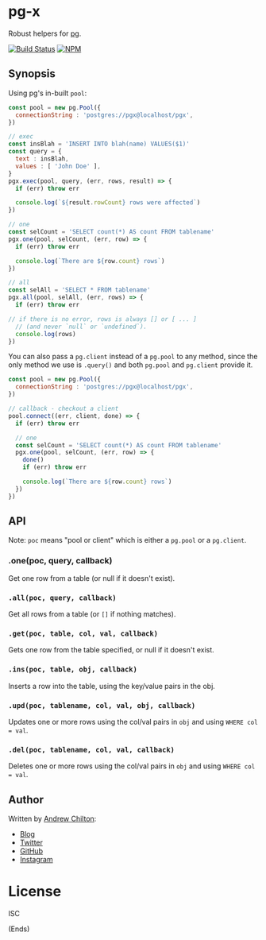 # pg-x #

Robust helpers for [pg](https://www.npmjs.com/package/pg).

[![Build Status](https://travis-ci.org/chilts/pg-x.svg?branch=master)](https://travis-ci.org/chilts/pg-x) [![NPM](https://nodei.co/npm/pg-x.png?mini=true)](https://nodei.co/npm/pg-x/)

## Synopsis ##

Using pg's in-built `pool`:

```js
const pool = new pg.Pool({
  connectionString : 'postgres://pgx@localhost/pgx',
})

// exec
const insBlah = 'INSERT INTO blah(name) VALUES($1)'
const query = {
  text : insBlah,
  values : [ 'John Doe' ],
}
pgx.exec(pool, query, (err, rows, result) => {
  if (err) throw err

  console.log(`${result.rowCount} rows were affected`)
})

// one
const selCount = 'SELECT count(*) AS count FROM tablename'
pgx.one(pool, selCount, (err, row) => {
  if (err) throw err

  console.log(`There are ${row.count} rows`)
})

// all
const selAll = 'SELECT * FROM tablename'
pgx.all(pool, selAll, (err, rows) => {
  if (err) throw err

// if there is no error, rows is always [] or [ ... ]
  // (and never `null` or `undefined`).
  console.log(rows)
})
```

You can also pass a `pg.client` instead of a `pg.pool` to any method, since the only method we use is `.query()` and
both `pg.pool` and `pg.client` provide it.

```js
const pool = new pg.Pool({
  connectionString : 'postgres://pgx@localhost/pgx',
})

// callback - checkout a client
pool.connect((err, client, done) => {
  if (err) throw err

  // one
  const selCount = 'SELECT count(*) AS count FROM tablename'
  pgx.one(pool, selCount, (err, row) => {
    done()
    if (err) throw err

    console.log(`There are ${row.count} rows`)
  })
})
```

## API ##

Note: `poc` means "pool or client" which is either a `pg.pool` or a `pg.client`.

### .one(poc, query, callback) ###

Get one row from a table (or null if it doesn't exist).

### `.all(poc, query, callback)` ###

Get all rows from a table (or `[]` if nothing matches).

### `.get(poc, table, col, val, callback)` ###

Gets one row from the table specified, or null if it doesn't exist.

### `.ins(poc, table, obj, callback)` ###

Inserts a row into the table, using the key/value pairs in the obj.

### `.upd(poc, tablename, col, val, obj, callback)` ###

Updates one or more rows using the col/val pairs in `obj` and using `WHERE col = val`.

### `.del(poc, tablename, col, val, callback)` ###

Deletes one or more rows using the col/val pairs in `obj` and using `WHERE col = val`.

## Author ##

Written by [Andrew Chilton](https://chilts.me/):

* [Blog](https://chilts.org/)
* [Twitter](https://twitter.com/andychilton)
* [GitHub](https://github.com/chilts)
* [Instagram](http://instagram.com/thechilts)

# License #

ISC

(Ends)
